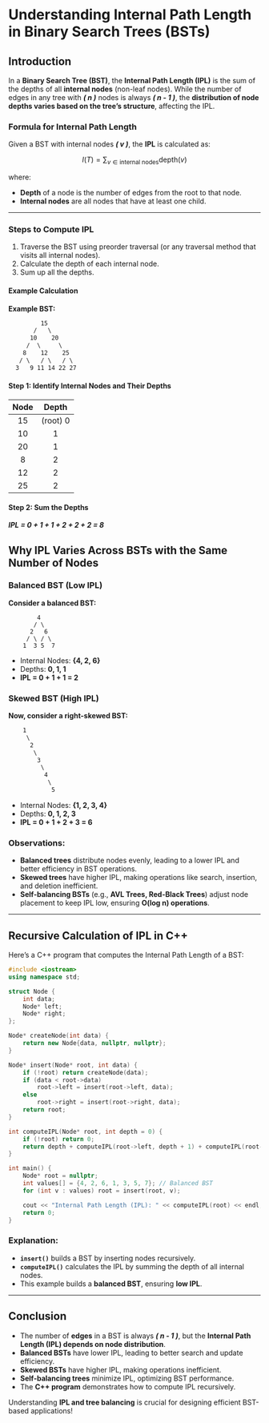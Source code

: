 # **Understanding Internal Path Length in Binary Search Trees (BSTs)**

## **Introduction**

In a **Binary Search Tree (BST)**, the **Internal Path Length (IPL)** is the sum of the depths of all **internal nodes** (non-leaf nodes). While the number of edges in any tree with **_\( n \)_** nodes is always **_\( n - 1 \)_**, the **distribution of node depths varies based on the tree’s structure**, affecting the IPL.

### **Formula for Internal Path Length**

Given a BST with internal nodes **_\( v \)_**, the **IPL** is calculated as:

$$
I(T) = \sum_{v \in \text{internal nodes}} \text{depth}(v)
$$

where:

- **Depth** of a node is the number of edges from the root to that node.
- **Internal nodes** are all nodes that have at least one child.

---

### Steps to Compute IPL

1. Traverse the BST using preorder traversal (or any traversal method that visits all internal nodes).
2. Calculate the depth of each internal node.
3. Sum up all the depths.

#### Example Calculation

**Example BST:**

```txt
         15
       /   \
      10    20
     /  \     \
    8    12    25
   / \   / \   / \
  3   9 11 14 22 27
```

#### Step 1: Identify Internal Nodes and Their Depths

| Node |  Depth   |
| :--: | :------: |
|  15  | (root) 0 |
|  10  |    1     |
|  20  |    1     |
|  8   |    2     |
|  12  |    2     |
|  25  |    2     |

#### Step 2: Sum the Depths

**_IPL = 0 + 1 + 1 + 2 + 2 + 2 = 8_**

## **Why IPL Varies Across BSTs with the Same Number of Nodes**

### **Balanced BST (Low IPL)**

**Consider a balanced BST:**

```
        4
       / \
      2   6
     / \ / \
    1  3 5  7
```

- Internal Nodes: **{4, 2, 6}**
- Depths: **0, 1, 1**
- **IPL = 0 + 1 + 1 = 2**

### **Skewed BST (High IPL)**

**Now, consider a right-skewed BST:**

```txt
    1
     \
      2
       \
        3
         \
          4
           \
            5
```

- Internal Nodes: **{1, 2, 3, 4}**
- Depths: **0, 1, 2, 3**
- **IPL = 0 + 1 + 2 + 3 = 6**

### **Observations:**

- **Balanced trees** distribute nodes evenly, leading to a lower IPL and better efficiency in BST operations.
- **Skewed trees** have higher IPL, making operations like search, insertion, and deletion inefficient.
- **Self-balancing BSTs** (e.g., **AVL Trees, Red-Black Trees**) adjust node placement to keep IPL low, ensuring **O(log n) operations**.

---

## **Recursive Calculation of IPL in C++**

Here’s a C++ program that computes the Internal Path Length of a BST:

```cpp
#include <iostream>
using namespace std;

struct Node {
    int data;
    Node* left;
    Node* right;
};

Node* createNode(int data) {
    return new Node{data, nullptr, nullptr};
}

Node* insert(Node* root, int data) {
    if (!root) return createNode(data);
    if (data < root->data)
        root->left = insert(root->left, data);
    else
        root->right = insert(root->right, data);
    return root;
}

int computeIPL(Node* root, int depth = 0) {
    if (!root) return 0;
    return depth + computeIPL(root->left, depth + 1) + computeIPL(root->right, depth + 1);
}

int main() {
    Node* root = nullptr;
    int values[] = {4, 2, 6, 1, 3, 5, 7}; // Balanced BST
    for (int v : values) root = insert(root, v);

    cout << "Internal Path Length (IPL): " << computeIPL(root) << endl;
    return 0;
}
```

### **Explanation:**

- **`insert()`** builds a BST by inserting nodes recursively.
- **`computeIPL()`** calculates the IPL by summing the depth of all internal nodes.
- This example builds a **balanced BST**, ensuring **low IPL**.

---

## **Conclusion**

- The number of **edges** in a BST is always **_\( n - 1 \)_**, but the **Internal Path Length (IPL) depends on node distribution**.
- **Balanced BSTs** have lower IPL, leading to better search and update efficiency.
- **Skewed BSTs** have higher IPL, making operations inefficient.
- **Self-balancing trees** minimize IPL, optimizing BST performance.
- The **C++ program** demonstrates how to compute IPL recursively.

Understanding **IPL and tree balancing** is crucial for designing efficient BST-based applications!
